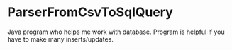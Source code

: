 # ParserFromCsvToSqlQuery

Java program who helps me work with database. Program is helpful if you have to make many inserts/updates.
